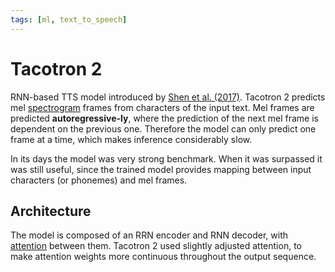 ```yaml
---
tags: [ml, text_to_speech]
---
```


# Tacotron 2

RNN-based TTS model introduced by [Shen et al.
(2017)](https://arxiv.org/pdf/1712.05884). Tacotron 2 predicts mel
[spectrogram](./spectrogram.md) frames from characters of the input text. Mel
frames are predicted **autoregressive-ly**, where the prediction of the next mel
frame is dependent on the previous one. Therefore the model can only predict one
frame at a time, which makes inference considerably slow.

In its days the model was very strong benchmark. When it was surpassed it was
still useful, since the trained model provides mapping between input characters
(or phonemes) and mel frames.


## Architecture

The model is composed of an RRN encoder and RNN decoder, with
[attention](./attention_in_rnn.md) between them. Tacotron 2 used slightly
adjusted attention, to make attention weights more continuous throughout the
output sequence.
